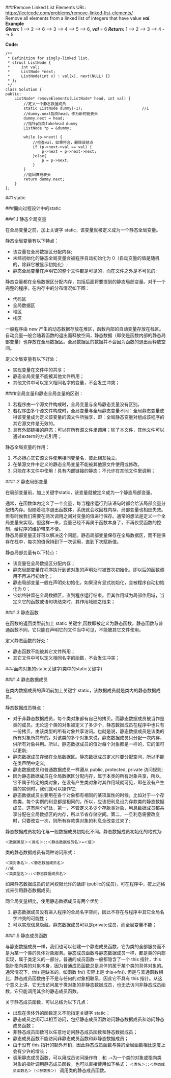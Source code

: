 ###Remove Linked List Elements
URL: https://leetcode.com/problems/remove-linked-list-elements/</br>
Remove all elements from a linked list of integers that have value ___val___.</br>
__Example__</br>
___Given:___ 1 --> 2 --> 6 --> 3 --> 4 --> 5 --> 6, ___val___ = 6
___Return:___ 1 --> 2 --> 3 --> 4 --> 5

__Code:__

	/**
	 * Definition for singly-linked list.
	 * struct ListNode {
	 *     int val;
	 *     ListNode *next;
	 *     ListNode(int x) : val(x), next(NULL) {}
	 * };
	 */
	class Solution {
	public:
	    ListNode* removeElements(ListNode* head, int val) {
	    	//定义一个静态数据成员
	        static ListNode dummy(-1);							//1
	        //dummy.next指向head，作为新的链表头
	        dummy.next = head;
	        //指针p指向fakehead dummy
	        ListNode *p = &dummy;
	        
	        while (p->next) {
	        	//检查val，如果符合，删除该结点
	            if (p->next->val == val) {
	                p->next = p->next->next;
	            }else{
	                p = p->next;
	            }
	        }
	        //返回真链表头
	        return dummy.next;
	    }
	};

##1 static

###面向过程设计中的static

###1.1 静态全局变量

在全局变量之前，加上关键字 static，该变量就被定义成为一个静态全局变量。

静态全局变量有以下特点：

- 该变量在全局数据区分配内存;
- 未经初始化的静态全局变量会被程序自动初始化为 0（自动变量的值是随机的，除非它被显示初始化）;
- 静态全局变量在声明它的整个文件都是可见的，而在文件之外是不可见的;

静态变量都在全局数据区分配内存，包括后面将要提到的静态局部变量。对于一个完整的程序，在内存中的分布情况如下图：

- 代码区
- 全局数据区
- 堆区
- 栈区

一般程序由 new 产生的动态数据存放在堆区，函数内部的自动变量存放在栈区。自动变量一般会随着函数的退出而释放空间，静态数据（即使是函数内部的静态局部变量）也存放在全局数据区。全局数据区的数据并不会因为函数的退出而释放空间。

定义全局变量有以下好处：

- 实现变量在文件中的共享；
- 静态全局变量不能被其他文件所用；
- 其他文件中可以定义相同名字的变量，不会发生冲突；

####全局变量和静态全局变量的区别：

1. 若程序由一个源文件构成时，全局变量与全局静态变量没有区别。 
2. 若程序由多个源文件构成时，全局变量与全局静态变量不同：全局静态变量使得该变量成为定义该变量的源文件所独享，即：全局静态变量对组成该程序的其它源文件是无效的。
3. 具有外部链接的静态；可以在所有源文件里调用；除了本文件，其他文件可以通过extern的方式引用；

静态全局变量的作用： 

1. 不必担心其它源文件使用相同变量名，彼此相互独立。
2. 在某源文件中定义的静态全局变量不能被其他源文件使用或修改。
3. 只能在本文件中使用！具有内部链接的静态；不允许在其他文件里调用；

###1.2 静态局部变量

在局部变量前，加上关键字static，该变量就被定义成为一个静态局部变量。

通常，在函数体内定义了一个变量，每当程序运行到该语句时都会给该局部变量分配栈内存。但随着程序退出函数体，系统就会收回栈内存，局部变量也相应失效。但有时候我们需要在两次调用之间对变量的值进行保存。通常的想法是定义一个全局变量来实现。但这样一来，变量已经不再属于函数本身了，不再仅受函数的控制，给程序的维护带来不便。</br>
静态局部变量正好可以解决这个问题。静态局部变量保存在全局数据区，而不是保存在栈中，每次的值保持到下一次调用，直到下次赋新值。 

静态局部变量有以下特点：

- 该变量在全局数据区分配内存； 
- 静态局部变量在程序执行到该对象的声明处时被首次初始化，即以后的函数调用不再进行初始化； 
- 静态局部变量一般在声明处初始化，如果没有显式初始化，会被程序自动初始化为 0； 
- 它始终驻留在全局数据区，直到程序运行结束。但其作用域为局部作用域，当定义它的函数或语句块结束时，其作用域随之结束；

###1.3 静态函数

在函数的返回类型前加上 static 关键字,函数即被定义为静态函数。静态函数与普通函数不同，它只能在声明它的文件当中可见，不能被其它文件使用。

定义静态函数的好处：

- 静态函数不能被其它文件所用； 
- 其它文件中可以定义相同名字的函数，不会发生冲突；

###面向对象的static关键字(类中的static关键字)

###1.4 静态数据成员

在类内数据成员的声明前加上关键字 static，该数据成员就是类内的静态数据成员。

静态数据成员特点：

- 对于非静态数据成员，每个类对象都有自己的拷贝。而静态数据成员被当作是类的成员。无论这个类的对象被定义了多少个，静态数据成员在程序中也只有一份拷贝，由该类型的所有对象共享访问。也就是说，静态数据成员是该类的所有对象所共有的。对该类的多个对象来说，静态数据成员只分配一次内存，供所有对象共用。所以，静态数据成员的值对每个对象都是一样的，它的值可以更新;
- 静态数据成员存储在全局数据区。静态数据成员定义时要分配空间，所以不能在类声明中定义;
- 静态数据成员和普通数据成员一样遵从 public, protected, private 访问规则;
- 因为静态数据成员在全局数据区分配内存，属于本类的所有对象共享，所以，它不属于特定的类对象，在没有产生类对象时其作用域就可见，即在没有产生类的实例时，我们就可以操作它; 
- 静态数据成员主要用在各个对象都有相同的某项属性的时候。比如对于一个存款类，每个实例的利息都是相同的。所以，应该把利息设为存款类的静态数据成员。这有两个好处，第一，不管定义多少个存款类对象，利息数据成员都共享分配在全局数据区的内存，所以节省存储空间。第二，一旦利息需要改变时，只要改变一次，则所有存款类对象的利息全改变过来了;

静态数据成员初始化与一般数据成员初始化不同。静态数据成员初始化的格式为: 

	＜数据类型＞＜类名＞::＜静态数据成员名＞=＜值＞

类的静态数据成员有两种访问形式：
	
	＜类对象名＞.＜静态数据成员名＞
	//或
	＜类类型名＞::＜静态数据成员名＞

如果静态数据成员的访问权限允许的话即 (public的成员)，可在程序中，按上述格式来引用静态数据成员; 

同全局变量相比，使用静态数据成员有两个优势： 

1. 静态数据成员没有进入程序的全局名字空间，因此不存在与程序中其它全局名字冲突的可能性； 
2. 可以实现信息隐藏。静态数据成员可以是private成员，而全局变量不能；

###1.5 静态成员函数

与静态数据成员一样，我们也可以创建一个静态成员函数，它为类的全部服务而不是为某一个类的具体对象服务。静态成员函数与静态数据成员一样，都是类的内部实现，属于类定义的一部分。普通的成员函数一般都隐含了一个 this 指针，this 指针指向类的对象本身，因为普通成员函数总是具体的属于某个类的具体对象的。通常情况下，this 是缺省的。如函数 fn() 实际上是 this->fn(). 但是与普通函数相比，静态成员函数由于不是与任何的对象相联系，因此它不具有 this 指针。从这个意义上讲，它无法访问属于类对象的非静态数据成员，也无法访问非静态成员函数，它只能调用其余的静态成员函数。

关于静态成员函数，可以总结为以下几点：

- 出现在类体外的函数定义不能指定关键字 static； 
- 静态成员之间可以相互访问，包括静态成员函数访问静态数据成员和访问静态成员函数； 
- 非静态成员函数可以任意地访问静态成员函数和静态数据成员； 
- 静态成员函数不能访问非静态成员函数和非静态数据成员； 
- 由于没有 this 指针的额外开销，因此静态成员函数与类的全局函数相比速度上会有少许的增长； 
- 调用静态成员函数，可以用成员访问操作符 `.` 和 `->`为一个类的对象或指向类对象的指针调用静态成员函数，也可以直接使用如下格式：
`＜类名＞::＜静态成员函数名＞（＜参数表＞）`
调用类的静态成员函数。